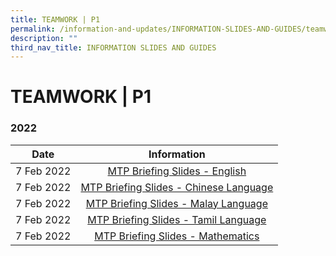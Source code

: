 ```yaml
---
title: TEAMWORK | P1
permalink: /information-and-updates/INFORMATION-SLIDES-AND-GUIDES/teamwork-p1
description: ""
third_nav_title: INFORMATION SLIDES AND GUIDES
---
```

# TEAMWORK | P1

### 2022

<table>
<thead>
  <tr>
    <th style="text-align: center;">Date</th>
    <th style="text-align: center;">Information</th>
  </tr>
</thead>
<tbody>
  <tr>
    <td style="text-align: center;">7 Feb 2022</td>
    <td style="text-align: center;"><a href="https://youtu.be/aNzJvlszvmI" target = "_blank">MTP Briefing Slides - English</a></td>
  </tr>
  <tr>
    <td style="text-align: center;">7 Feb 2022 </td>
    <td style="text-align: center;"><a href="https://youtu.be/nzy9kWSfIog" target = "_blank">MTP Briefing Slides - Chinese Language</a></td>
  </tr>
  <tr>
    <td style="text-align: center;">7 Feb 2022 </td>
    <td style="text-align: center;"><a href="https://youtu.be/xApIaKU7MAs" target = "_blank">MTP Briefing Slides - Malay Language</a></td>
  </tr>
  <tr>
    <td style="text-align: center;">7 Feb 2022 </td>
    <td style="text-align: center;"><a href="https://youtu.be/TMQr3i-5HrQ" target = "_blank">MTP Briefing Slides - Tamil Language </a></td>
  </tr>
  <tr>
    <td style="text-align: center;"> 7 Feb 2022</td>
    <td style="text-align: center;"><a href="https://youtu.be/wKBzHHWf5n0" target = "_blank">MTP Briefing Slides - Mathematics</a> </td>
  </tr>
</tbody>
</table>